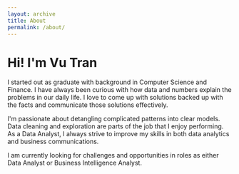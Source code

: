 ```yaml
---
layout: archive
title: About
permalink: /about/
---
```


# Hi! I'm Vu Tran
I started out as graduate with background in Computer Science and Finance. I have always been curious with how data and numbers explain the problems in our daily life. I love to come up with solutions backed up with the facts and communicate those solutions effectively.

I'm passionate about detangling complicated patterns into clear models. Data cleaning and exploration are parts of the job that I enjoy performing. As a Data Analyst, I always strive to improve my skills in both data analytics and business communications.

I am currently looking for challenges and opportunities in roles as either Data Analyst or Business Intelligence Analyst.
